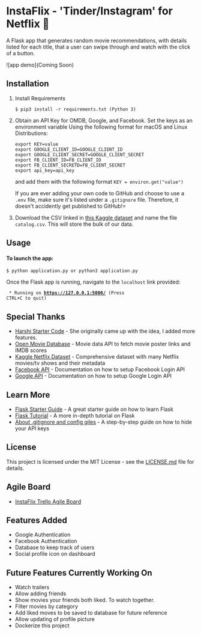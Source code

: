 # InstaFlix - 'Tinder/Instagram' for Netflix 🍿

A Flask app that generates random movie recommendations, with details listed for each title, that a user can swipe through and watch with the click of a button.

![app demo](Coming Soon)

## Installation
1. Install Requirements 

    ```$ pip3 install -r requirements.txt (Python 3)```

2. Obtain an API Key for OMDB, Google, and Facebook. Set the keys as an environment variable
    Using the following format for macOS and Linux Distributions:

    ```
    export KEY=value
    export GOOGLE_CLIENT_ID=GOOGLE_CLIENT_ID
    export GOOGLE_CLIENT_SECRET=GOOGLE_CLIENT_SECRET
    export FB_CLIENT_ID=FB_CLIENT_ID
    export FB_CLIENT_SECRETD=FB_CLIENT_SECRET
    export api_key=api_key
    
    ```

    and add them with the following format `KEY = environ.get("value")`

    If you are ever adding your own code to GitHub and choose to use a `.env` file, make sure it's listed under a `.gitignore` file. Therefore, it doesn't accidently get published to GitHub!=

3. Download the CSV linked in [this Kaggle dataset](https://www.kaggle.com/shivamb/netflix-shows) and name the file `catalog.csv`. This will store the bulk of our data.

## Usage
#### To launch the app:
    $ python application.py or python3 application.py

Once the Flask app is running, navigate to the `localhost` link provided:

<code> * Running on <b>https://127.0.0.1:5000/</b> (Press CTRL+C to quit)</code>


## Special Thanks

* [Harshi Starter Code](https://github.com/harshibar) - She originally came up with the idea, I added more features.
* [Open Movie Database](http://www.omdbapi.com/) - Movie data API to fetch movie poster links and IMDB scores
* [Kaggle Netflix Dataset](https://www.kaggle.com/shivamb/netflix-shows) - Comprehensive dataset with many Netflix movies/tv shows and their metadata
* [Facebook API](https://developers.facebook.com/docs/apps/) - Documentation on how to setup Facebook Login API
* [Google API](https://developers.google.com/identity) - Documentation on how to setup Google Login API


## Learn More

* [Flask Starter Guide](https://www.freecodecamp.org/news/how-to-build-a-web-application-using-flask-and-deploy-it-to-the-cloud-3551c985e492/) - A great starter guide on how to learn Flask
* [Flask Tutorial](https://blog.miguelgrinberg.com/post/the-flask-mega-tutorial-part-i-hello-world) - A more in-depth tutorial on Flask
* [About .gitignore and config giles](https://medium.com/black-tech-diva/hide-your-api-keys-7635e181a06c) - A step-by-step guide on how to hide your API keys

## License

This project is licensed under the MIT License - see the [LICENSE.md](https://github.com\InstaFlix\LICENSE) file for details.

## Agile Board
* [InstaFlix Trello Agile Board](https://trello.com/b/SEMkB36D/instaflix-project)

## Features Added
* Google Authentication
* Facebook Authentication
* Database to keep track of users
* Social profile icon on dashboard

## Future Features Currently Working On
* Watch trailers
* Allow adding friends 
* Show movies your friends both liked. To watch together.
* Filter movies by category
* Add liked moves to be saved to database for future reference
* Allow updating of profile picture
* Dockerize this project